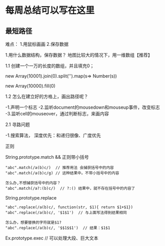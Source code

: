 # 每周总结可以写在这里



## 最短路径
难点：
  1.用鼠标画画
  2.保存数据

1.用什么数据结构，保存数据？
地图比较大的情况下，用一维数组【推荐】


1.1 创建一个一万的长度的数组，并且填充0；

new Array(10001).join(0).split('').map(s=> Number(s))

new Array(10000).fill(0)

1.2 怎么在建立好的方格上，画出路径呢？

  -1.声明一个标志
  -2.监听document的mousedown和mouseup事件，改变标志
  -3.监听cell的mouseover，通过判断标志，来画内容

2.1 寻路问题

  -1.搜索算法，
    深度优先：和递归很像、广度优先
  

正则

  String.prototype.match && 正则带小括号

    "abc".match(/a(b)c/)  // 推荐用法 会捕获括号中的内容
    "abc".match(/a(b)c/g) // 这种结果中。不带小括号中的内容

    怎么办,不想捕获括号中的内容？
    "abc".match(/a?:(b)c/)  // ?:() 结果中，就不存在括号中的内容了

  String.prototype.replace

    "abc".replace(/a(b)c/, function(str, $1){ return $1+$1})
    "abc".replace(/a(b)c/, '$1$1')  // 与上面写法得到结果相同

    怎么办，想要替换的字符就是$1?
    "abc".replace(/a(b)c/, '$$1$$1')  // 结果：$1$1

  Ex.prototype.exec // 可以处理大段、巨大文本




